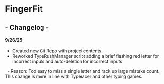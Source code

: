 # FingerFit











## \- Changelog -

#### 9/26/25



* Created new Git Repo with project contents
* Reworked TypeRushManager script adding a brief flashing red letter for incorrect inputs and auto-deletion for incorrect inputs

&nbsp;	- Reason: Too easy to miss a single letter and rack up large mistake count. This change is more in line with Typeracer and other typing games.

